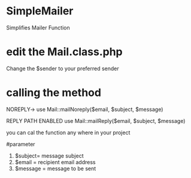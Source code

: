 # SimpleMailer
Simplifies Mailer Function

# edit the Mail.class.php
Change the $sender to your preferred sender

# calling the method
NOREPLY->
use Mail::mailNoreply($email, $subject, $message)

REPLY PATH  ENABLED
use Mail::mailReply($email, $subject, $message)

you can cal the function any where in your project

#parameter
1. $subject= message subject
2. $email = recipient email address
3. $message = message to be sent
